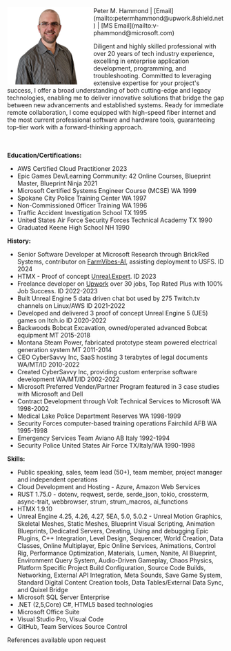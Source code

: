 <img src="https://raw.githubusercontent.com/EveryGoodWork/PeterMHammond/main/PeterProfile2022_V5.png" width="200" align="left">
Peter M. Hammond | [Email](mailto:petermhammond@upwork.8shield.net) | [MS Email](mailto:v-phammond@microsoft.com)

Diligent and highly skilled professional with over 20 years of tech industry experience, excelling in enterprise application development, programming, and troubleshooting. Committed to leveraging extensive expertise for your project's success, I offer a broad understanding of both cutting-edge and legacy technologies, enabling me to deliver innovative solutions that bridge the gap between new advancements and established systems. Ready for immediate remote collaboration, I come equipped with high-speed fiber internet and the most current professional software and hardware tools, guaranteeing top-tier work with a forward-thinking approach.

<br><br>
**Education/Certifications:**

* AWS Certified Cloud Practitioner 2023 
* Epic Games Dev/Learning Community: 42 Online Courses, Blueprint Master, Blueprint Ninja 2021
* Microsoft Certified Systems Engineer Course (MCSE) WA 1999
* Spokane City Police Training Center WA 1997
* Non-Commissioned Officer Training WA 1996
* Traffic Accident Investigation School TX 1995
* United States Air Force Security Forces Technical Academy TX 1990
* Graduated Keene High School NH 1990

**History:**
* Senior Software Developer at Microsoft Research through BrickRed Systems, contributor on [FarmVibes-AI](https://github.com/microsoft/farmvibes-ai), assisting deployment to USFS. ID 2024
*	HTMX - Proof of concept [Unreal.Expert](https://unreal.expert/). ID 2023
* Freelance developer on [Upwork](https://www.upwork.com/freelancers/petermhammond) over 30 jobs, Top Rated Plus with 100% Job Success. ID 2022-2023
* Built Unreal Engine 5 data driven chat bot used by 275 Twitch.tv channels on Linux/AWS ID 2021-2022
*	Developed and delivered 3 proof of concept Unreal Engine 5 (UE5) games on Itch.io ID 2020-2022
*	Backwoods Bobcat Excavation, owned/operated advanced Bobcat equipment MT 2015-2018
*	Montana Steam Power, fabricated prototype steam powered electrical generation system MT 2011-2014
*	CEO CyberSavvy Inc, SaaS hosting 3 terabytes of legal documents WA/MT/ID 2010-2022
*	Created CyberSavvy Inc, providing custom enterprise software development WA/MT/ID 2002-2022
*	Microsoft Preferred Vender/Partner Program featured in 3 case studies with Microsoft and Dell
*	Contract Development through Volt Technical Services to Microsoft WA 1998-2002
*	Medical Lake Police Department Reserves WA 1998-1999
*	Security Forces computer-based training operations Fairchild AFB WA 1995-1998
*	Emergency Services Team Aviano AB Italy 1992-1994
*	Security Police United States Air Force TX/Italy/WA 1990-1998

**Skills:**
*	Public speaking, sales, team lead (50+), team member, project manager and independent operations
*	Cloud Development and Hosting - Azure, Amazon Web Services
*	RUST 1.75.0 - dotenv, reqwest, serde, serde_json, tokio, crossterm, async-trait, webbrowser, strum, strum_macros, ai_functions
*	HTMX 1.9.10
*	Unreal Engine 4.25, 4.26, 4.27, 5EA, 5.0, 5.0.2 - Unreal Motion Graphics, Skeletal Meshes, Static Meshes, Blueprint Visual Scripting, Animation Blueprints, Dedicated Servers, Creating, Using and debugging Epic Plugins, C++ Integration, Level Design, Sequencer, World Creation, Data Classes, Online Multiplayer, Epic Online Services, Animations, Control Rig, Performance Optimization, Materials, Lumen, Nanite, AI Blueprint, Environment Query System, Audio-Driven Gameplay, Chaos Physics, Platform Specific Project Build Configuration, Source Code Builds, Networking, External API Integration, Meta Sounds, Save Game System, Standard Digital Content Creation tools, Data Tables/External Data Sync, and Quixel Bridge
*	Microsoft SQL Server Enterprise
*	.NET (2,5,Core) C#, HTML5 based technologies
*	Microsoft Office Suite
*	Visual Studio Pro, Visual Code
*	GitHub, Team Services Source Control

References available upon request
